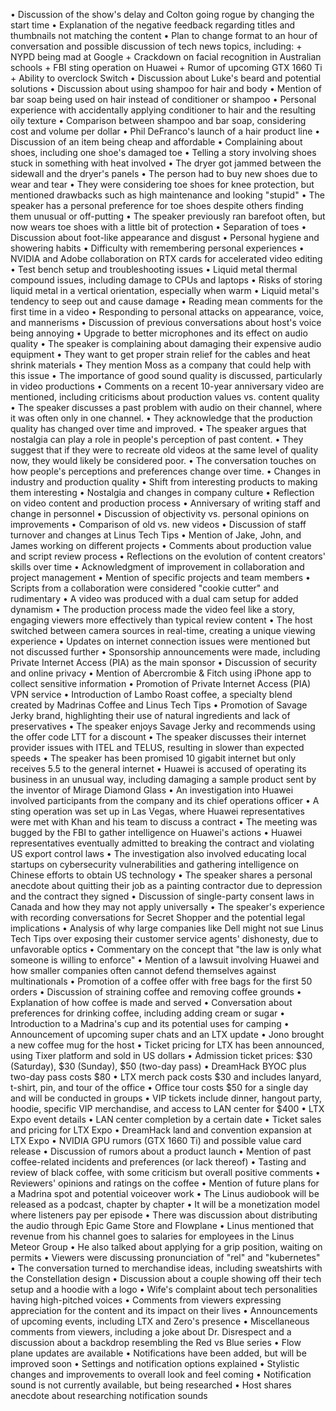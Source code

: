 • Discussion of the show's delay and Colton going rogue by changing the start time
• Explanation of the negative feedback regarding titles and thumbnails not matching the content
• Plan to change format to an hour of conversation and possible discussion of tech news topics, including:
	+ NYPD being mad at Google
	+ Crackdown on facial recognition in Australian schools
	+ FBI sting operation on Huawei
	+ Rumor of upcoming GTX 1660 Ti
	+ Ability to overclock Switch
• Discussion about Luke's beard and potential solutions
• Discussion about using shampoo for hair and body
• Mention of bar soap being used on hair instead of conditioner or shampoo
• Personal experience with accidentally applying conditioner to hair and the resulting oily texture
• Comparison between shampoo and bar soap, considering cost and volume per dollar
• Phil DeFranco's launch of a hair product line
• Discussion of an item being cheap and affordable
• Complaining about shoes, including one shoe's damaged toe
• Telling a story involving shoes stuck in something with heat involved
• The dryer got jammed between the sidewall and the dryer's panels
• The person had to buy new shoes due to wear and tear
• They were considering toe shoes for knee protection, but mentioned drawbacks such as high maintenance and looking "stupid"
• The speaker has a personal preference for toe shoes despite others finding them unusual or off-putting
• The speaker previously ran barefoot often, but now wears toe shoes with a little bit of protection
• Separation of toes
• Discussion about foot-like appearance and disgust
• Personal hygiene and showering habits
• Difficulty with remembering personal experiences
• NVIDIA and Adobe collaboration on RTX cards for accelerated video editing
• Test bench setup and troubleshooting issues
• Liquid metal thermal compound issues, including damage to CPUs and laptops
• Risks of storing liquid metal in a vertical orientation, especially when warm
• Liquid metal's tendency to seep out and cause damage
• Reading mean comments for the first time in a video
• Responding to personal attacks on appearance, voice, and mannerisms
• Discussion of previous conversations about host's voice being annoying
• Upgrade to better microphones and its effect on audio quality
• The speaker is complaining about damaging their expensive audio equipment
• They want to get proper strain relief for the cables and heat shrink materials
• They mention Moss as a company that could help with this issue
• The importance of good sound quality is discussed, particularly in video productions
• Comments on a recent 10-year anniversary video are mentioned, including criticisms about production values vs. content quality
• The speaker discusses a past problem with audio on their channel, where it was often only in one channel.
• They acknowledge that the production quality has changed over time and improved.
• The speaker argues that nostalgia can play a role in people's perception of past content.
• They suggest that if they were to recreate old videos at the same level of quality now, they would likely be considered poor.
• The conversation touches on how people's perceptions and preferences change over time.
• Changes in industry and production quality
• Shift from interesting products to making them interesting
• Nostalgia and changes in company culture
• Reflection on video content and production process
• Anniversary of writing staff and change in personnel
• Discussion of objectivity vs. personal opinions on improvements
• Comparison of old vs. new videos
• Discussion of staff turnover and changes at Linus Tech Tips
• Mention of Jake, John, and James working on different projects
• Comments about production value and script review process
• Reflections on the evolution of content creators' skills over time
• Acknowledgment of improvement in collaboration and project management
• Mention of specific projects and team members
• Scripts from a collaboration were considered "cookie cutter" and rudimentary
• A video was produced with a dual cam setup for added dynamism
• The production process made the video feel like a story, engaging viewers more effectively than typical review content
• The host switched between camera sources in real-time, creating a unique viewing experience
• Updates on internet connection issues were mentioned but not discussed further
• Sponsorship announcements were made, including Private Internet Access (PIA) as the main sponsor
• Discussion of security and online privacy
• Mention of Abercrombie & Fitch using iPhone app to collect sensitive information
• Promotion of Private Internet Access (PIA) VPN service
• Introduction of Lambo Roast coffee, a specialty blend created by Madrinas Coffee and Linus Tech Tips
• Promotion of Savage Jerky brand, highlighting their use of natural ingredients and lack of preservatives
• The speaker enjoys Savage Jerky and recommends using the offer code LTT for a discount
• The speaker discusses their internet provider issues with ITEL and TELUS, resulting in slower than expected speeds
• The speaker has been promised 10 gigabit internet but only receives 5.5 to the general internet
• Huawei is accused of operating its business in an unusual way, including damaging a sample product sent by the inventor of Mirage Diamond Glass
• An investigation into Huawei involved participants from the company and its chief operations officer
• A sting operation was set up in Las Vegas, where Huawei representatives were met with Khan and his team to discuss a contract
• The meeting was bugged by the FBI to gather intelligence on Huawei's actions
• Huawei representatives eventually admitted to breaking the contract and violating US export control laws
• The investigation also involved educating local startups on cybersecurity vulnerabilities and gathering intelligence on Chinese efforts to obtain US technology
• The speaker shares a personal anecdote about quitting their job as a painting contractor due to depression and the contract they signed
• Discussion of single-party consent laws in Canada and how they may not apply universally
• The speaker's experience with recording conversations for Secret Shopper and the potential legal implications
• Analysis of why large companies like Dell might not sue Linus Tech Tips over exposing their customer service agents' dishonesty, due to unfavorable optics
• Commentary on the concept that "the law is only what someone is willing to enforce"
• Mention of a lawsuit involving Huawei and how smaller companies often cannot defend themselves against multinationals
• Promotion of a coffee offer with free bags for the first 50 orders
• Discussion of straining coffee and removing coffee grounds
• Explanation of how coffee is made and served
• Conversation about preferences for drinking coffee, including adding cream or sugar
• Introduction to a Madrina's cup and its potential uses for camping
• Announcement of upcoming super chats and an LTX update
• Jono brought a new coffee mug for the host
• Ticket pricing for LTX has been announced, using Tixer platform and sold in US dollars
• Admission ticket prices: $30 (Saturday), $30 (Sunday), $50 (two-day pass)
• DreamHack BYOC plus two-day pass costs $80
• LTX merch pack costs $30 and includes lanyard, t-shirt, pin, and tour of the office
• Office tour costs $50 for a single day and will be conducted in groups
• VIP tickets include dinner, hangout party, hoodie, specific VIP merchandise, and access to LAN center for $400
• LTX Expo event details
• LAN center completion by a certain date
• Ticket sales and pricing for LTX Expo
• DreamHack land and convention expansion at LTX Expo
• NVIDIA GPU rumors (GTX 1660 Ti) and possible value card release
• Discussion of rumors about a product launch
• Mention of past coffee-related incidents and preferences (or lack thereof)
• Tasting and review of black coffee, with some criticism but overall positive comments
• Reviewers' opinions and ratings on the coffee
• Mention of future plans for a Madrina spot and potential voiceover work
• The Linus audiobook will be released as a podcast, chapter by chapter
• It will be a monetization model where listeners pay per episode
• There was discussion about distributing the audio through Epic Game Store and Flowplane
• Linus mentioned that revenue from his channel goes to salaries for employees in the Linus Meteor Group
• He also talked about applying for a grip position, waiting on permits
• Viewers were discussing pronunciation of "rel" and "kubernetes"
• The conversation turned to merchandise ideas, including sweatshirts with the Constellation design
• Discussion about a couple showing off their tech setup and a hoodie with a logo
• Wife's complaint about tech personalities having high-pitched voices
• Comments from viewers expressing appreciation for the content and its impact on their lives
• Announcements of upcoming events, including LTX and Zero's presence
• Miscellaneous comments from viewers, including a joke about Dr. Disrespect and a discussion about a backdrop resembling the Red vs Blue series
• Flow plane updates are available
• Notifications have been added, but will be improved soon
• Settings and notification options explained
• Stylistic changes and improvements to overall look and feel coming
• Notification sound is not currently available, but being researched
• Host shares anecdote about researching notification sounds